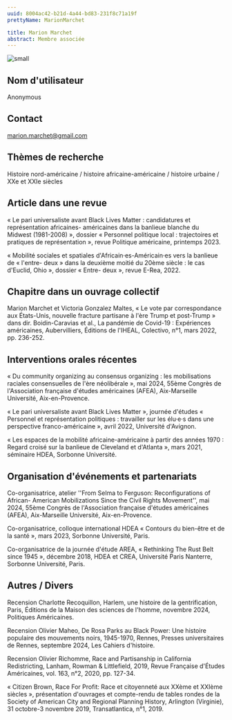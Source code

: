 ```yaml
---
uuid: 8004ac42-b21d-4a44-bd83-231f8c71a19f
prettyName: MarionMarchet

title: Marion Marchet
abstract: Membre associée
---
```


![small](photo_id_2_1.jpg)

## ﻿Nom d'utilisateur

 Anonymous

## Contact

 marion.marchet@gmail.com

## Thèmes de recherche

 Histoire nord-américaine / histoire africaine-américaine / histoire urbaine / XXe et XXIe siècles

## Article dans une revue

 « Le pari universaliste avant Black Lives Matter : candidatures et représentation africaines- américaines dans la banlieue blanche du Midwest (1981-2008) », dossier « Personnel politique local : trajectoires et pratiques de représentation », revue Politique américaine, printemps 2023.

« Mobilité sociales et spatiales d'Africain·es-Américain·es vers la banlieue de « l'entre- deux » dans la deuxième moitié du 20ème siècle : le cas d'Euclid, Ohio », dossier « Entre- deux », revue E-Rea, 2022.

## Chapitre dans un ouvrage collectif

 Marion Marchet et Victoria Gonzalez Maltes, « Le vote par correspondance aux États-Unis, nouvelle fracture partisane à l'ère Trump et post-Trump » dans dir. Boidin-Caravias et al., La pandémie de Covid-19 : Expériences américaines, Aubervilliers, Éditions de l'IHEAL, Colectivo, n°1, mars 2022, pp. 236-252.

## Interventions orales récentes

 « Du community organizing au consensus organizing : les mobilisations raciales consensuelles de l'ère néolibérale », mai 2024, 55ème Congrès de l'Association française d'études américaines (AFEA), Aix-Marseille Université, Aix-en-Provence.

« Le pari universaliste avant Black Lives Matter », journée d'études « Personnel et représentation politiques : travailler sur les élu·e·s dans une perspective franco-américaine », avril 2022, Université d'Avignon.

« Les espaces de la mobilité africaine-américaine à partir des années 1970 : Regard croisé sur la banlieue de Cleveland et d'Atlanta », mars 2021, séminaire HDEA, Sorbonne Université.

## Organisation d'événements et partenariats

 Co-organisatrice, atelier ''From Selma to Ferguson: Reconfigurations of African- American Mobilizations Since the Civil Rights Movement'', mai 2024, 55ème Congrès de l'Association française d'études américaines (AFEA), Aix-Marseille Université, Aix-en-Provence.

Co-organisatrice, colloque international HDEA « Contours du bien-être et de la santé », mars 2023, Sorbonne Université, Paris. 

Co-organisatrice de la journée d'étude AREA, « Rethinking The Rust Belt since 1945 », décembre 2018, HDEA et CREA, Université Paris Nanterre, Sorbonne Université, Paris.

## Autres / Divers

 Recension Charlotte Recoquillon, Harlem, une histoire de la gentrification, Paris, Éditions de la Maison des sciences de l'homme, novembre 2024, Politiques Américaines.

Recension Olivier Maheo, De Rosa Parks au Black Power: Une histoire populaire des mouvements noirs, 1945-1970, Rennes, Presses universitaires de Rennes, septembre 2024, Les Cahiers d'histoire.

Recension Olivier Richomme, Race and Partisanship in California Redistricting, Lanham, Rowman & Littlefield, 2019, Revue Française d'Études Américaines, vol. 163, n°2, 2020, pp. 127-34.

« Citizen Brown, Race For Profit: Race et citoyenneté aux XXème et XXIème siècles », présentation d'ouvrages et compte-rendu de tables rondes de la Society of American City and Regional Planning History, Arlington (Virginie), 31 octobre-3 novembre 2019, Transatlantica, n°1, 2019.

